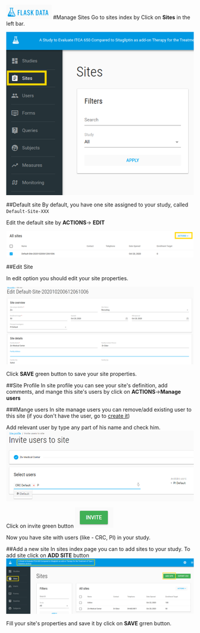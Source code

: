 <a href="https://www.flaskdata.io">![Screenshot](img/flaskdata_logo.PNG)</a>
#Manage Sites
Go to sites index by Click on **Sites** in the left bar.

![Screenshot](img/site/left_bar_sites.PNG)

##Default site 
By default, you have one site assigned to your study, called `Default-Site-XXX`

Edit the default site by **ACTIONS**-> **EDIT**

![Screenshot](img/site/sites_actions.PNG)

##Edit Site

In edit option you should edit your site properties.

![Screenshot](img/site/site_edit.PNG)

Click **SAVE** green button to save your site properties.

##Site Profile
In site profile you can see your site's definition, add comments, and mange this site's users by click on **ACTIONS**->**Manage users**

###Mange users
In site manage users you can remove/add existing user to this site (if you don't have the user, go to [create it](./manage_users.md#add-user))

Add relevant user by type any part of his name and check him.
![Screenshot](img/site/site_manage_users.PNG)

Click on invite green button ![Screenshot](img/site/invite_button.PNG)

Now you have site with users (like - CRC, PI) in your study. 

##Add a new site
In sites index page you can to add sites to your study.
To add site click on **ADD SITE** button
![Screenshot](img/site/sites_index_add_site.PNG)

Fill your site's properties and save it by click on **SAVE** grren button.

 


